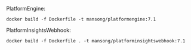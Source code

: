 PlatformEngine:

```docker build -f Dockerfile -t mansong/platformengine:7.1```

PlatformInsightsWebhook:

```docker build -f Dockerfile . -t mansong/platforminsightswebhook:7.1```